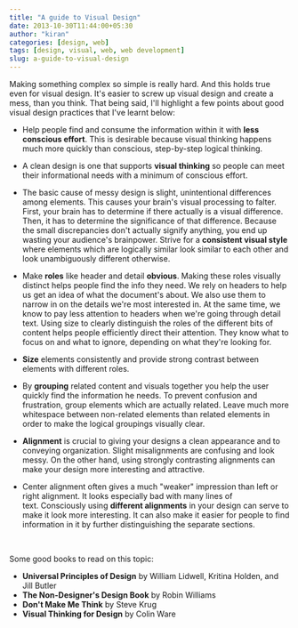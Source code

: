 ```yaml
---
title: "A guide to Visual Design"
date: 2013-10-30T11:44:00+05:30
author: "kiran"
categories: [design, web]
tags: [design, visual, web, web development]
slug: a-guide-to-visual-design
---
```


Making something complex so simple is really hard. And this holds true
even for visual design. It's easier to screw up visual design and create
a mess, than you think. That being said, I'll highlight a few points
about good visual design practices that I've learnt below:

<!--more-->

-   Help people find and consume the information within it with **less
    conscious effort**. This is desirable because visual thinking
    happens much more quickly than conscious, step-by-step logical
    thinking.

<!-- -->

-   A clean design is one that supports **visual thinking** so people
    can meet their informational needs with a minimum of conscious
    effort.

<!-- -->

-   The basic cause of messy design is slight, unintentional differences
    among elements. This causes your brain's visual processing to
    falter. First, your brain has to determine if there actually is a
    visual difference. Then, it has to determine the significance of
    that difference. Because the small discrepancies don't actually
    signify anything, you end up wasting your audience's brainpower.
    Strive for a **consistent visual style** where elements which are
    logically similar look similar to each other and look unambiguously
    different otherwise.

<!-- -->

-   Make **roles** like header and detail **obvious**. Making these
    roles visually distinct helps people find the info they need. We
    rely on headers to help us get an idea of what the document's about.
    We also use them to narrow in on the details we're most interested
    in. At the same time, we know to pay less attention to headers when
    we're going through detail text. Using size to clearly distinguish
    the roles of the different bits of content helps people efficiently
    direct their attention. They know what to focus on and what to
    ignore, depending on what they're looking for.

<!-- -->

-   **Size** elements consistently and provide strong contrast between
    elements with different roles.

<!-- -->

-   By **grouping** related content and visuals together you help the
    user quickly find the information he needs. To prevent confusion and
    frustration, group elements which are actually related. Leave much
    more whitespace between non-related elements than related elements
    in order to make the logical groupings visually clear.

<!-- -->

-   **Alignment** is crucial to giving your designs a clean appearance
    and to conveying organization. Slight misalignments are confusing
    and look messy. On the other hand, using strongly contrasting
    alignments can make your design more interesting and attractive.

<!-- -->

-   Center alignment often gives a much "weaker" impression than left or
    right alignment. It looks especially bad with many lines of
    text. Consciously using **different alignments** in your design can
    serve to make it look more interesting. It can also make it easier
    for people to find information in it by further distinguishing the
    separate sections.

 

Some good books to read on this topic:

-   **Universal Principles of Design** by William Lidwell, Kritina
    Holden, and Jill Butler
-   **The Non-Designer's Design Book** by Robin Williams
-   **Don't Make Me Think** by Steve Krug
-   **Visual Thinking for Design** by Colin Ware
